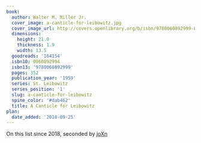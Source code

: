 ```yaml
---
book:
  author: Walter M. Miller Jr.
  cover_image: a-canticle-for-leibowitz.jpg
  cover_image_url: http://covers.openlibrary.org/b/isbn/9780060892999-L.jpg
  dimensions:
    height: 21.0
    thickness: 1.9
    width: 13.5
  goodreads: '164154'
  isbn10: 0060892994
  isbn13: '9780060892999'
  pages: 352
  publication_year: '1959'
  series: St. Leibowitz
  series_position: '1'
  slug: a-canticle-for-leibowitz
  spine_color: '#dab462'
  title: A Canticle for Leibowitz
plan:
  date_added: '2018-09-25'
---
```


On this list since 2018, seconded by [joXn](https://twitter.com/joXn/status/1275424740430102529)
